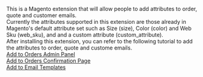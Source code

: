 This is a Magento extension that will allow people to add attributes to order, quote and customer emails.<br />
Currently the attributes supported in this extension are those already in Magento's default attribute set such as Size (size), Color (color) and Web Sku (web_sku), and and a custom attribute (custom_attribute).<br />
After installing this extension, you can refer to the following tutorial to add the attributes to order, quote and custome emails.<br />
<a href="http://magento.narrativecard.com/how-to-add-attributes-in-magento-admin-orders-page/">Add to Orders Admin Panel </a><br />
<a href="http://magento.narrativecard.com/how-to-add-attribute-in-magento-order-confirmation-page/">Add to Orders Confirmation Page</a><br/>
<a href="http://magento.narrativecard.com/how-to-add-attributes-in-magento-email-templates/">Add to Email Templates</a>
